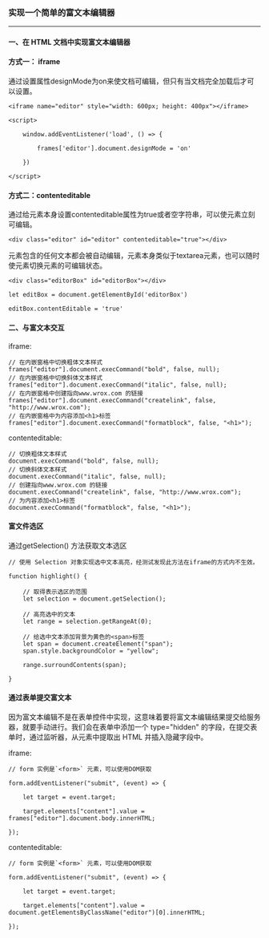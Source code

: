 ### 实现一个简单的富文本编辑器
---

#### 一、在 HTML 文档中实现富文本编辑器

#### 方式一： iframe
通过设置属性designMode为on来使文档可编辑，但只有当文档完全加载后才可以设置。

```
<iframe name="editor" style="width: 600px; height: 400px"></iframe>

<script>

    window.addEventListener('load', () => {

        frames['editor'].document.designMode = 'on'

    })

</script>
```


#### 方式二：contenteditable
通过给元素本身设置contenteditable属性为true或者空字符串，可以使元素立刻可编辑。

```
<div class="editor" id="editor" contenteditable="true"></div>
```

元素包含的任何文本都会被自动编辑，元素本身类似于textarea元素，也可以随时使元素切换元素的可编辑状态。

```
<div class="editorBox" id="editorBox"></div>

let editBox = document.getElementById('editorBox')

editBox.contentEditable = 'true'

```

#### 二、与富文本交互
iframe:
```
// 在内嵌窗格中切换粗体文本样式
frames["editor"].document.execCommand("bold", false, null);
// 在内嵌窗格中切换斜体文本样式
frames["editor"].document.execCommand("italic", false, null);
// 在内嵌窗格中创建指向www.wrox.com 的链接
frames["editor"].document.execCommand("createlink", false, "http://www.wrox.com");
// 在内嵌窗格中为内容添加<h1>标签
frames["editor"].document.execCommand("formatblock", false, "<h1>");
```
contenteditable:
```
// 切换粗体文本样式
document.execCommand("bold", false, null);
// 切换斜体文本样式
document.execCommand("italic", false, null);
// 创建指向www.wrox.com 的链接
document.execCommand("createlink", false, "http://www.wrox.com");
// 为内容添加<h1>标签
document.execCommand("formatblock", false, "<h1>");
```

#### 富文件选区
通过getSelection() 方法获取文本选区
```
// 使用 Selection 对象实现选中文本高亮，经测试发现此方法在iframe的方式内不生效。

function highlight() {

    // 取得表示选区的范围
    let selection = document.getSelection();
    
    // 高亮选中的文本
    let range = selection.getRangeAt(0);
   
    // 给选中文本添加背景为黄色的<span>标签
    let span = document.createElement("span");
    span.style.backgroundColor = "yellow";
    
    range.surroundContents(span);

}
```

#### 通过表单提交富文本
因为富文本编辑不是在表单控件中实现，这意味着要将富文本编辑结果提交给服务器，就要手动进行。我们会在表单中添加一个 type="hidden" 的字段，在提交表单时，通过监听器，从元素中提取出 HTML 并插入隐藏字段中。

iframe:
```
// form 实例是`<form>` 元素，可以使用DOM获取

form.addEventListener("submit", (event) => {

    let target = event.target;

    target.elements["content"].value = frames["editor"].document.body.innerHTML;

});

```

contenteditable:
```
// form 实例是`<form>` 元素，可以使用DOM获取

form.addEventListener("submit", (event) => {

    let target = event.target;

    target.elements["content"].value = document.getElementsByClassName("editor")[0].innerHTML;

});

```